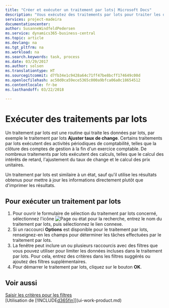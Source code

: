 ```yaml
---
title: "Créer et exécuter un traitement par lots| Microsoft Docs"
description: "Vous exécutez des traitements par lots pour traiter les données et mettre à jour les informations, par exemple, pour élaborer des activités périodiques de comptabilité, ou effectuer des calculs."
services: project-madeira
documentationcenter: 
author: SusanneWindfeldPedersen
ms.service: dynamics365-business-central
ms.topic: article
ms.devlang: na
ms.tgt_pltfrm: na
ms.workload: na
ms.search.keywords: task, process
ms.date: 03/29/2017
ms.author: solsen
ms.translationtype: HT
ms.sourcegitcommit: d7fb34e1c9428a64c71ff47be8bcff174649c00d
ms.openlocfilehash: ac50d0ca59ece5365c000a9bfca06a0c18654512
ms.contentlocale: fr-be
ms.lasthandoff: 03/22/2018

---
```

# <a name="run-batch-jobs"></a>Exécuter des traitements par lots
Un traitement par lots est une routine qui traite les données par lots, par exemple le traitement par lots **Ajuster taux de change**. Certains traitements par lots exécutent des activités périodiques de comptabilité, telles que la clôture des comptes de gestion à la fin d'un exercice comptable. De nombreux traitements par lots exécutent des calculs, telles que le calcul des intérêts de retard, l'ajustement du taux de change et le calcul des prix unitaires.

Un traitement par lots est similaire à un état, sauf qu'il utilise les résultats obtenus pour mettre à jour les informations directement plutôt que d'imprimer les résultats.

## <a name="to-run-a-batch-job"></a>Pour exécuter un traitement par lots
1. Pour ouvrir le formulaire de sélection du traitement par lots concerné, sélectionnez l'icône ![Page ou état pour la recherche](media/ui-search/search_small.png "Page ou état pour la recherche"), entrez le nom du traitement par lots, puis sélectionnez le lien connexe.
2. Si un raccourci **Options** est disponible pour le traitement par lots, renseignez-en les champs pour déterminer les tâches effectuées par le traitement par lots.
3. La fenêtre peut inclure un ou plusieurs raccourcis avec des filtres que vous pouvez utiliser pour limiter les données incluses dans le traitement par lots. Pour cela, entrez des critères dans les filtres suggérés ou ajoutez des filtres supplémentaires.
4. Pour démarrer le traitement par lots, cliquez sur le bouton **OK**.

## <a name="see-also"></a>Voir aussi
[Saisir les critères pour les filtres](ui-enter-criteria-filters.md)  
[Utilisation de [!INCLUDE[d365fin](includes/d365fin_md.md)]](ui-work-product.md)


